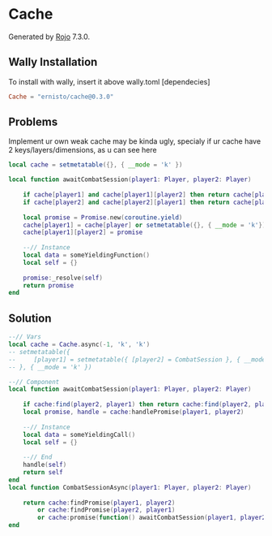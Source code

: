 # Cache
Generated by [Rojo](https://github.com/rojo-rbx/rojo) 7.3.0.

## Wally Installation
To install with wally, insert it above wally.toml [dependecies]
```toml
Cache = "ernisto/cache@0.3.0"
```

## Problems
Implement ur own weak cache may be kinda ugly, specialy if ur cache have 2 keys/layers/dimensions, as u can see here
```lua
local cache = setmetatable({}, { __mode = 'k' })

local function awaitCombatSession(player1: Player, player2: Player)
    
    if cache[player1] and cache[player1][player2] then return cache[player1][player2]:expect() end
    if cache[player2] and cache[player2][player1] then return cache[player2][player2]:expect() end
    
    local promise = Promise.new(coroutine.yield)
    cache[player1] = cache[player] or setmetatable({}, { __mode = 'k'})
    cache[player1][player2] = promise
    
    --// Instance
    local data = someYieldingFunction()
    local self = {}
    
    promise:_resolve(self)
    return promise
end
```

## Solution
```lua
--// Vars
local cache = Cache.async(-1, 'k', 'k')
-- setmetatable({
--     [player1] = setmetatable({ [player2] = CombatSession }, { __mode = 'k' })
-- }, { __mode = 'k' })

--// Component
local function awaitCombatSession(player1: Player, player2: Player)
    
    if cache:find(player2, player1) then return cache:find(player2, player1) end
    local promise, handle = cache:handlePromise(player1, player2)
    
    --// Instance
    local data = someYieldingCall()
    local self = {}
    
    --// End
    handle(self)
    return self
end
local function CombatSessionAsync(player1: Player, player2: Player)
    
    return cache:findPromise(player1, player2)
        or cache:findPromise(player2, player1)
        or cache:promise(function() awaitCombatSession(player1, player2) end)
end
```